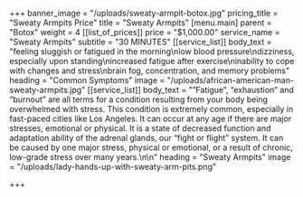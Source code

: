 +++
banner_image = "/uploads/sweaty-armpit-botox.jpg"
pricing_title = "Sweaty Armpits Price"
title = "Sweaty Armpits"
[menu.main]
parent = "Botox"
weight = 4
[[list_of_prices]]
price = "$1,000.00"
service_name = "Sweaty Armpits"
subtitle = "30 MINUTES"
[[service_list]]
body_text = "feeling sluggish or fatigued in the morning\nlow blood pressure\ndizziness, especially upon standing\nincreased fatigue after exercise\ninability to cope with changes and stress\nbrain fog, concentration, and memory problems"
heading = "Common Symptoms"
image = "/uploads/african-american-man-sweaty-armpits.jpg"
[[service_list]]
body_text = "”Fatigue”, “exhaustion” and “burnout” are all terms for a condition resulting from your body being overwhelmed with stress. This condition is extremely common, especially in fast-paced cities like Los Angeles. It can occur at any age if there are major stresses, emotional or physical. It is a state of decreased function and adaptation ability of the adrenal glands, our “fight or flight” system. It can be caused by one major stress, physical or emotional, or a result of chronic, low-grade stress over many years.\n\n"
heading = "Sweaty Armpits"
image = "/uploads/lady-hands-up-with-sweaty-arm-pits.png"

+++
